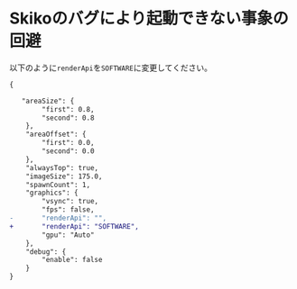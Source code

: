 # Skikoのバグにより起動できない事象の回避
以下のように`renderApi`を`SOFTWARE`に変更してください。
```diff
{

   "areaSize": {
        "first": 0.8,
        "second": 0.8
    },
    "areaOffset": {
        "first": 0.0,
        "second": 0.0
    },
    "alwaysTop": true,
    "imageSize": 175.0,
    "spawnCount": 1,
    "graphics": {
        "vsync": true,
        "fps": false,
-       "renderApi": "",
+       "renderApi": "SOFTWARE",
        "gpu": "Auto"
    },
    "debug": {
        "enable": false
    }
}
```
